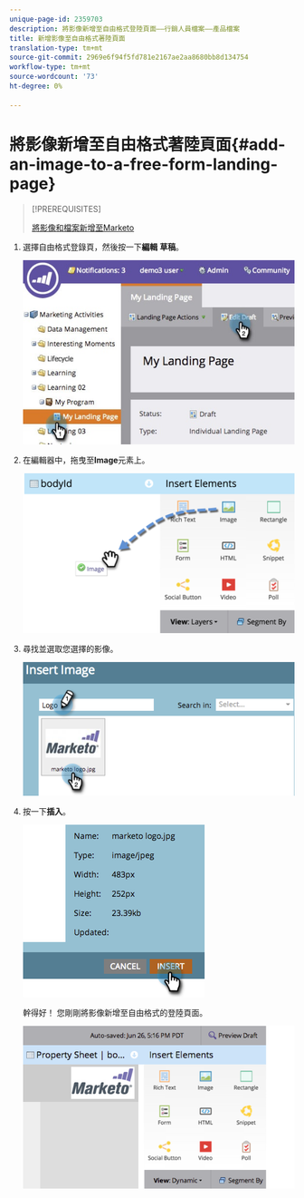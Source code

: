 ```yaml
---
unique-page-id: 2359703
description: 將影像新增至自由格式登陸頁面——行銷人員檔案——產品檔案
title: 新增影像至自由格式著陸頁面
translation-type: tm+mt
source-git-commit: 2969e6f94f5fd781e2167ae2aa8680bb8d134754
workflow-type: tm+mt
source-wordcount: '73'
ht-degree: 0%

---
```



# 將影像新增至自由格式著陸頁面{#add-an-image-to-a-free-form-landing-page}

>[!PREREQUISITES]
>
>[將影像和檔案新增至Marketo](/help/marketo/product-docs/demand-generation/images-and-files/add-images-and-files-to-marketo.md)

1. 選擇自由格式登錄頁，然後按一下&#x200B;**編輯** **草稿**。

   ![](assets/landingpageeditdraft.jpg)

1. 在編輯器中，拖曳至&#x200B;**Image**&#x200B;元素上。

   ![](assets/image2015-5-21-15-3a38-3a58.png)

1. 尋找並選取您選擇的影像。

   ![](assets/image2014-9-16-14-3a35-3a59.png)

1. 按一下&#x200B;**插入**。

   ![](assets/image2014-9-16-15-3a3-3a48.png)

   幹得好！ 您剛剛將影像新增至自由格式的登陸頁面。

   ![](assets/image2015-5-21-15-3a40-3a11.png)
